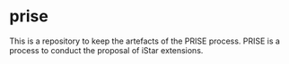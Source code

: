 # prise
This is a repository to keep the artefacts of the PRISE process. PRISE is a process to conduct the proposal of iStar extensions.

